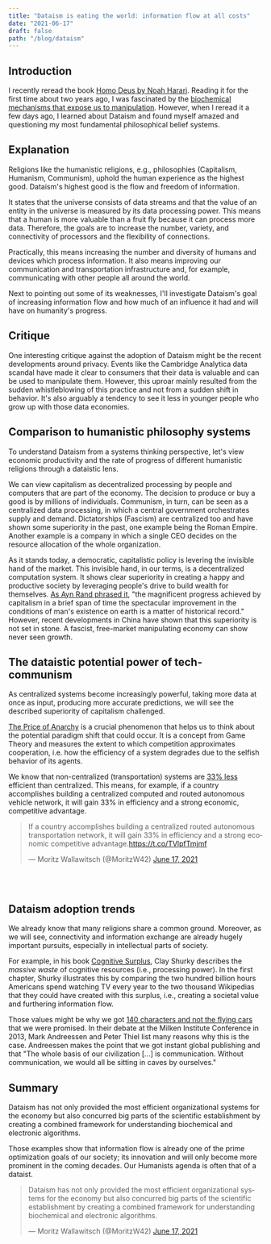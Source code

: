 ```yaml
---
title: "Dataism is eating the world: information flow at all costs"
date: "2021-06-17"
draft: false
path: "/blog/dataism"
---
```


## Introduction

I recently reread the book [Homo Deus by Noah Harari](<[link_generated_on_download](https://www.amazon.com/Homo-Deus-Brief-History-Tomorrow/dp/0062464310)>). Reading it for the first time about two years ago, I was fascinated by the [biochemical mechanisms that expose us to manipulation](https://moritz.digital/blog/The-Influence-of-Game-Design-on-Childrens-Psychology). However, when I reread it a few days ago, I learned about Dataism and found myself amazed and questioning my most fundamental philosophical belief systems.

## Explanation

Religions like the humanistic religions, e.g., philosophies (Capitalism, Humanism, Communism), uphold the human experience as the highest good. Dataism's highest good is the flow and freedom of information.

It states that the universe consists of data streams and that the value of an entity in the universe is measured by its data processing power. This means that a human is more valuable than a fruit fly because it can process more data. Therefore, the goals are to increase the number, variety, and connectivity of processors and the flexibility of connections.

Practically, this means increasing the number and diversity of humans and devices which process information. It also means improving our communication and transportation infrastructure and, for example, communicating with other people all around the world.

Next to pointing out some of its weaknesses, I'll investigate Dataism's goal of increasing information flow and how much of an influence it had and will have on humanity's progress.

## Critique

One interesting critique against the adoption of Dataism might be the recent developments around privacy. Events like the Cambridge Analytica data scandal have made it clear to consumers that their data is valuable and can be used to manipulate them. However, this uproar mainly resulted from the sudden whistleblowing of this practice and not from a sudden shift in behavior. It's also arguably a tendency to see it less in younger people who grow up with those data economies.

## Comparison to humanistic philosophy systems

To understand Dataism from a systems thinking perspective, let's view economic productivity and the rate of progress of different humanistic religions through a dataistic lens.

We can view capitalism as decentralized processing by people and computers that are part of the economy. The decision to produce or buy a good is by millions of individuals. Communism, in turn, can be seen as a centralized data processing, in which a central government orchestrates supply and demand. Dictatorships (Fascism) are centralized too and have shown some superiority in the past, one example being the Roman Empire. Another example is a company in which a single CEO decides on the resource allocation of the whole organization.

As it stands today, a democratic, capitalistic policy is levering the invisible hand of the market. This invisible hand, in our terms, is a decentralized computation system. It shows clear superiority in creating a happy and productive society by leveraging people's drive to build wealth for themselves. [As Ayn Rand phrased it](https://www.jstor.org/stable/41560252?seq=1), "the magnificent progress achieved by capitalism in a brief span of time
the spectacular improvement in the conditions of man's existence on earth
is a matter of historical record." However, recent developments in China have shown that this superiority is not set in stone. A fascist, free-market manipulating economy can show never seen growth.

## The dataistic potential power of tech-communism

As centralized systems become increasingly powerful, taking more data at once as input, producing more accurate predictions, we will see the described superiority of capitalism challenged.

[The Price of Anarchy](https://www.wikiwand.com/en/Price_of_anarchy) is a crucial phenomenon that helps us to think about the potential paradigm shift that could occur. It is a concept from Game Theory and measures the extent to which competition approximates cooperation, i.e. how the efficiency of a system degrades due to the selfish behavior of its agents.

We know that non-centralized (transportation) systems are [33% less](https://www.mit.edu/~jnt/Papers/N-2004-PoA.pdf) efficient than centralized. This means, for example, if a country accomplishes building a centralized computed and routed autonomous vehicle network, it will gain 33% in efficiency and a strong economic, competitive advantage.

<blockquote class="twitter-tweet"><p lang="en" dir="ltr">If a country accomplishes building a centralized routed autonomous transportation network, it will gain 33% in efficiency and a strong economic competitive advantage.<a href="https://t.co/TVlpfTmjmf">https://t.co/TVlpfTmjmf</a></p>&mdash; Moritz Wallawitsch (@MoritzW42) <a href="https://twitter.com/MoritzW42/status/1405616991231090693?ref_src=twsrc%5Etfw">June 17, 2021</a></blockquote>

<br>
<br>

## Dataism adoption trends

We already know that many religions share a common ground. Moreover, as we will see, connectivity and information exchange are already hugely important pursuits, especially in intellectual parts of society.

For example, in his book [Cognitive Surplus](link_generated_on_download), Clay Shurky describes the _massive waste_ of cognitive resources (i.e., processing power). In the first chapter, Shurky illustrates this by comparing the two hundred billion hours Americans spend watching TV every year to the two thousand Wikipedias that they could have created with this surplus, i.e., creating a societal value and furthering information flow.

Those values might be why we got [140 characters and not the flying cars](https://som.yale.edu/blog/peter-thiel-at-yale-we-wanted-flying-cars-instead-we-got-140-characters) that we were promised. In their debate at the Milken Institute Conference in 2013, Mark Andreessen and Peter Thiel list many reasons why this is the case. Andreessen makes the point that we got instant global publishing and that "The whole basis of our civilization [...] is communication. Without communication, we would all be sitting in caves by ourselves."

## Summary

Dataism has not only provided the most efficient organizational systems for the economy but also concurred big parts of the scientific establishment by creating a combined framework for understanding biochemical and electronic algorithms.

Those examples show that information flow is already one of the prime optimization goals of our society; its innovation and will only become more prominent in the coming decades. Our Humanists agenda is often that of a dataist.

<blockquote class="twitter-tweet"><p lang="en" dir="ltr">Dataism has not only provided the most efficient organizational systems for the economy but also concurred big parts of the scientific establishment by creating a combined framework for understanding biochemical and electronic algorithms.</p>&mdash; Moritz Wallawitsch (@MoritzW42) <a href="https://twitter.com/MoritzW42/status/1405616992392925185?ref_src=twsrc%5Etfw">June 17, 2021</a></blockquote>
